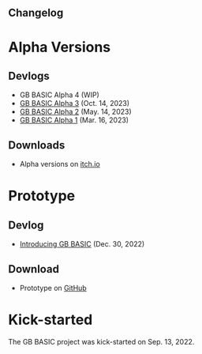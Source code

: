 ## Changelog

<!-- # Releases

## Devlogs

* GB BASIC (TBD)

## Downloads

* Latest (TBD) -->

<!-- # Beta Version

## Devlog

* GB BASIC Beta (TBD)

## Download

* Beta (TBD) -->

# Alpha Versions

## Devlogs

* GB BASIC Alpha 4 (WIP)
* [GB BASIC Alpha 3](https://paladin-t.github.io/articles/gb-basic-alpha-3.html) (Oct. 14, 2023)
* [GB BASIC Alpha 2](https://paladin-t.github.io/articles/gb-basic-alpha-2.html) (May. 14, 2023)
* [GB BASIC Alpha 1](https://paladin-t.github.io/articles/gb-basic-alpha-1.html) (Mar. 16, 2023)

## Downloads

* Alpha versions on [itch.io](https://tonywang.itch.io/gbbasic-alpha)

# Prototype

## Devlog

* [Introducing GB BASIC](https://paladin-t.github.io/articles/introducing-gb-basic.html) (Dec. 30, 2022)

## Download

* Prototype on [GitHub](https://github.com/gbbasic/prototype)

# Kick-started

The GB BASIC project was kick-started on Sep. 13, 2022.
